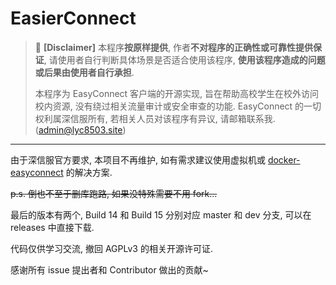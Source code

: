 # EasierConnect

> 🚫 **[Disclaimer]**
> 本程序**按原样提供**, 作者**不对程序的正确性或可靠性提供保证**, 请使用者自行判断具体场景是否适合使用该程序, **使用该程序造成的问题或后果由使用者自行承担**.
> 
> 本程序为 EasyConnect 客户端的开源实现, 旨在帮助高校学生在校外访问校内资源, 没有绕过相关流量审计或安全审查的功能. EasyConnect 的一切权利属深信服所有, 若相关人员对该程序有异议, 请邮箱联系我. (admin@lyc8503.site)

---

由于深信服官方要求, 本项目不再维护, 如有需求建议使用虚拟机或 [docker-easyconnect](https://github.com/Hagb/docker-easyconnect) 的解决方案.

~~p.s. 倒也不至于删库跑路, 如果没特殊需要不用 fork...~~

最后的版本有两个, Build 14 和 Build 15 分别对应 master 和 dev 分支, 可以在 releases 中直接下载.

代码仅供学习交流, 撤回 AGPLv3 的相关开源许可证.

感谢所有 issue 提出者和 Contributor 做出的贡献~
